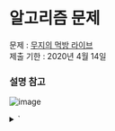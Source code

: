 # 알고리즘 문제
문제 : [무지의 먹방 라이브](https://programmers.co.kr/learn/courses/30/lessons/42891)  
제출 기한 : 2020년 4월 14일
### 설명 참고
![image](https://user-images.githubusercontent.com/46951365/79038197-642abf00-7c12-11ea-8fa1-ac5561837506.png)































































<details>
<summary> ` </summary>
<div markdown="1">
![image](https://user-images.githubusercontent.com/46951365/79117750-ed82f280-7dc6-11ea-823f-0e44d710e407.png)
</div>
</details>
